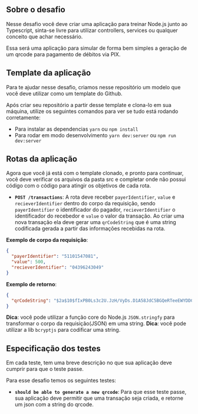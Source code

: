 ## Sobre o desafio

Nesse desafio você deve criar uma aplicação para treinar Node.js junto ao Typescript, sinta-se livre para utilizar controllers, services ou qualquer conceito que achar necessário.

Essa será uma aplicação para simular de forma bem simples a geração de um qrcode para pagamento de débitos via PIX.

## Template da aplicação

Para te ajudar nesse desafio, criamos nesse repositório um modelo que você deve utilizar como um template do Github.

Após criar seu repositório a partir desse template e clona-lo em sua máquina, utilize os seguintes comandos para ver se tudo está rodando corretamente:

- Para instalar as dependencias `yarn` ou `npm install`
- Para rodar em modo desenvolvimento `yarn dev:server` ou `npm run dev:server`

## Rotas da aplicação

Agora que você já está com o template clonado, e pronto para continuar, você deve verificar os arquivos da pasta src e completar onde não possui código com o código para atingir os objetivos de cada rota.

- **`POST /transactions`**: A rota deve receber `payerIdentifier`, `value` e `recieverIdentifier` dentro do corpo da requisição, sendo `payerIdentifier` o identificador do pagador, `recieverIdentifier` o identificador do recebedor e `value` o valor da transação. Ao criar uma nova transação ela deve gerar uma `qrCodeString` que é uma string codificada gerada a partir das informações recebidas na rota.

**Exemplo de corpo da requisição**:

```json
{
  "payerIdentifier": "51101547081",
  "value": 500,
  "recieverIdentifier": "04396243049"
}
```

**Exemplo de retorno**:

```json
{
  "qrCodeString": "$2a$10$fIxPB0Ls3c2U.JzH/VyDs.D1A58JdC5BGQeRTeeEWYDDCJQeJSoiq",
}
```

**Dica**: você pode utilizar a função core do Node.js `JSON.stringfy` para transformar o corpo da requisição(JSON) em uma string.
**Dica**: você pode utilizar a lib `bcryptjs` para codificar uma string.


## Especificação dos testes

Em cada teste, tem uma breve descrição no que sua aplicação deve cumprir para que o teste passe.

Para esse desafio temos os seguintes testes:

- **`should be able to generate a new qrcode`**: Para que esse teste passe, sua aplicação deve permitir que uma transação seja criada, e retorne um json com a string do qrcode.

